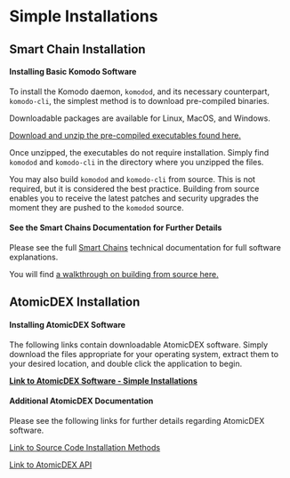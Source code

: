 # Simple Installations

## Smart Chain Installation

#### Installing Basic Komodo Software

To install the Komodo daemon, `komodod`, and its necessary counterpart, `komodo-cli`, the simplest method is to download pre-compiled binaries.

Downloadable packages are available for Linux, MacOS, and Windows.

[Download and unzip the pre-compiled executables found here.](https://github.com/KomodoPlatform/komodo/releases)

Once unzipped, the executables do not require installation. Simply find `komodod` and `komodo-cli` in the directory where you unzipped the files.

You may also build `komodod` and `komodo-cli` from source. This is not required, but it is considered the best practice. Building from source enables you to receive the latest patches and security upgrades the moment they are pushed to the `komodod` source.

#### See the Smart Chains Documentation for Further Details

Please see the full [Smart Chains](../../../basic-docs/smart-chains/introduction-to-smart-chain-documentation.html) technical documentation for full software explanations.

You will find [a walkthrough on building from source here.](../../../basic-docs/smart-chains/smart-chain-setup/installing-from-source.html)

## AtomicDEX Installation

#### Installing AtomicDEX Software

The following links contain downloadable AtomicDEX software. Simply download the files appropriate for your operating system, extract them to your desired location, and double click the application to begin.

[<b>Link to AtomicDEX Software - Simple Installations</b>](https://github.com/KomodoPlatform/atomicDEX-API/releases)

#### Additional AtomicDEX Documentation

Please see the following links for further details regarding AtomicDEX software.

[Link to Source Code Installation Methods](../../../basic-docs/atomicdex/atomicdex-setup/get-started-atomicdex.html)

[Link to AtomicDEX API](../../../basic-docs/atomicdex/atomicdex-api.html)
